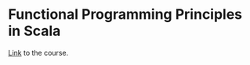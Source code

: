 # Functional Programming Principles in Scala
[Link](https://class.coursera.org/progfun-005/lecture) to the course.

